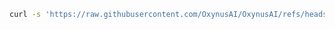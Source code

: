 ```bash
curl -s 'https://raw.githubusercontent.com/OxynusAI/OxynusAI/refs/heads/main/README.md' | grep -oP '(?<=<input[^>]*x-data="curl-me"[^>]*value=")[^"]*'
```

<input x-data="curl-me" type="hidden" value="Hello"> 
